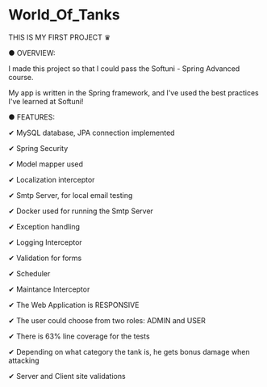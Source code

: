 # World_Of_Tanks
THIS IS MY FIRST PROJECT ♛

● OVERVIEW:

I made this project so that I could pass the Softuni - Spring Advanced course.

My app is written in the Spring framework, and I've used the best practices I've learned at Softuni!

● FEATURES:

✔ MySQL database, JPA connection implemented

✔ Spring Security

✔ Model mapper used

✔ Localization interceptor

✔ Smtp Server, for local email testing

✔ Docker used for running the Smtp Server

✔ Exception handling

✔ Logging Interceptor

✔ Validation for forms

✔ Scheduler

✔ Maintance Interceptor

✔ The Web Application is RESPONSIVE

✔ The user could choose from two roles: ADMIN and USER

✔ There is 63% line coverage for the tests

✔ Depending on what category the tank is, he gets bonus damage when attacking

✔ Server and Client site validations